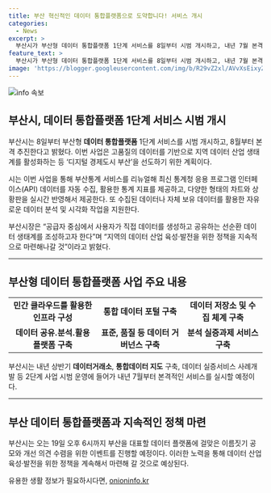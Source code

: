 ```yaml
---
title: 부산 혁신적인 데이터 통합플랫폼으로 도약합니다! 서비스 개시
categories:
  - News
excerpt: >
  부산시가 부산형 데이터 통합플랫폼 1단계 서비스를 8일부터 시범 개시하고, 내년 7월 본격적인 서비스를 실시할 예정이다. 이를 통해 데이터 산업 생태계를 활성화시키고, 지역의 데이터 산업 육성과 발전을 위한 정책을 마련하고자 한다. 또한, 시는 부산통계 서비스를 리뉴얼하여 최신 통계청 응용 프로그램 인터페이스 데이터를 자동 수집, 활용한 통계 지표를 제공하며, 다양한 형태의 차트와 상황판을 실시간 반영해서 제공할 예정이다.
feature_text: >
  부산시가 부산형 데이터 통합플랫폼 1단계 서비스를 8일부터 시범 개시하고, 내년 7월 본격적인 서비스를 실시할 예정이다. 이를 통해 데이터 산업 생태계를 활성화시키고, 지역의 데이터 산업 육성과 발전을 위한 정책을 마련하고자 한다. 또한, 시는 부산통계 서비스를 리뉴얼하여 최신 통계청 응용 프로그램 인터페이스 데이터를 자동 수집, 활용한 통계 지표를 제공하며, 다양한 형태의 차트와 상황판을 실시간 반영해서 제공할 예정이다.
image: 'https://blogger.googleusercontent.com/img/b/R29vZ2xl/AVvXsEixyZcFfHzMRdzZMjFBmAUKJYCLCGyLL1o632UiGVXcaFdKo_bkvkuCioo0uUKlGfBVcT3P84aROyZIXSBEx3Aw5nCQ3pTgDom1WDC4m8eifvWiAmWEEVb4x6G_l8C0QH225ldMjyaFvpxGEBGNO37VmDTDMHGhJPq73UglMfDca1-0aw/s1600/blogspot.png'
---
```


<p><img src="https://blogger.googleusercontent.com/img/b/R29vZ2xl/AVvXsEixyZcFfHzMRdzZMjFBmAUKJYCLCGyLL1o632UiGVXcaFdKo_bkvkuCioo0uUKlGfBVcT3P84aROyZIXSBEx3Aw5nCQ3pTgDom1WDC4m8eifvWiAmWEEVb4x6G_l8C0QH225ldMjyaFvpxGEBGNO37VmDTDMHGhJPq73UglMfDca1-0aw/s1600/blogspot.png" alt="info 속보" /></p>

<h2 data-ke-size="size26">부산시, 데이터 통합플랫폼 1단계 서비스 시범 개시</h2>

<p data-ke-size="size16">부산시는 8일부터 부산형 <b>데이터 통합플랫폼</b> 1단계 서비스를 시범 개시하고, 8월부터 본격 추진한다고 밝혔다. 이번 사업은 고품질의 데이터를 기반으로 지역 데이터 산업 생태계를 활성화하는 등 ‘디지털 경제도시 부산’을 선도하기 위한 계획이다.</p>

<p data-ke-size="size16">시는 이번 사업을 통해 부산통계 서비스를 리뉴얼해 최신 통계청 응용 프로그램 인터페이스(API) 데이터를 자동 수집, 활용한 통계 지표를 제공하고, 다양한 형태의 차트와 상황판을 실시간 반영해서 제공한다. 또 수집된 데이터나 자체 보유 데이터를 활용한 자유로운 데이터 분석 및 시각화 작업을 지원한다.</p>

<p data-ke-size="size16">부산시장은 “공급자 중심에서 사용자가 직접 데이터를 생성하고 공유하는 선순환 데이터 생태계를 조성하고자 한다”며 “지역의 데이터 산업 육성·발전을 위한 정책을 지속적으로 마련해나갈 것”이라고 밝혔다.</p>

<hr>

<h2 data-ke-size="size26">부산형 데이터 통합플랫폼 사업 주요 내용</h2>

<table>
    <tr>
        <td style="text-align: center; height: 17px;"><b>민간 클라우드를 활용한 인프라 구성</b></td>
        <td style="text-align: center; height: 17px;"><b>통합 데이터 포털 구축</b></td>
        <td style="text-align: center; height: 17px;"><b>데이터 저장소 및 수집 체계 구축</b></td>
    </tr>
    <tr>
        <td style="text-align: center; height: 17px;"><b>데이터 공유․분석․활용 플랫폼 구축</b></td>
        <td style="text-align: center; height: 17px;"><b>표준, 품질 등 데이터 거버넌스 구축</b></td>
        <td style="text-align: center; height: 17px;"><b>분석 실증과제 서비스 구축</b></td>
    </tr>
</table>

<p data-ke-size="size16">부산시는 내년 상반기 <b>데이터거래소</b>, <b>통합데이터 지도</b> 구축, 데이터 실증서비스 사례개발 등 2단계 사업 시범 운영에 들어가 내년 7월부터 본격적인 서비스를 실시할 예정이다.</p>

<hr>

<h2 data-ke-size="size26">부산 데이터 통합플랫폼과 지속적인 정책 마련</h2>

<p data-ke-size="size16">부산시는 오는 19일 오후 6시까지 부산을 대표할 데이터 플랫폼에 걸맞은 이름짓기 공모와 개선 의견 수렴을 위한 이벤트를 진행할 예정이다. 이러한 노력을 통해 데이터 산업 육성·발전을 위한 정책을 계속해서 마련해 갈 것으로 예상된다.</p>
유용한 생활 정보가 필요하시다면, <a href="https://onioninfo.kr" rel="dofollow">onioninfo.kr</a>


